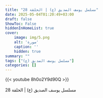 ```yaml
---
title: "مسلسل يوسف الصديق (ع) | الحلقة 28"
date: 2025-05-04T01:20:49+03:00
draft: false
ShowToc: False
hiddenInHomeList: true
cover:
    image: img/5.png
    alt: 'صورة'
    caption: ''
    hidden: true
summary: ""
tags: ["مسلسل يوسف الصديق (ع)"]
categories: []
---
```


{{< youtube 8h0o2Y9d90Q >}}  
 <br>
مسلسل يوسف الصديق (ع) | الحلقة 28